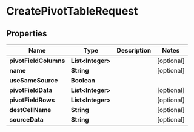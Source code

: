 
# CreatePivotTableRequest

## Properties
Name | Type | Description | Notes
------------ | ------------- | ------------- | -------------
**pivotFieldColumns** | **List&lt;Integer&gt;** |  |  [optional]
**name** | **String** |  |  [optional]
**useSameSource** | **Boolean** |  | 
**pivotFieldData** | **List&lt;Integer&gt;** |  |  [optional]
**pivotFieldRows** | **List&lt;Integer&gt;** |  |  [optional]
**destCellName** | **String** |  |  [optional]
**sourceData** | **String** |  |  [optional]



